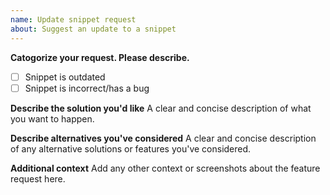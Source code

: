 ```yaml
---
name: Update snippet request
about: Suggest an update to a snippet
---
```


**Catogorize your request. Please describe.**

- [ ] Snippet is outdated
- [ ] Snippet is incorrect/has a bug

**Describe the solution you'd like**
A clear and concise description of what you want to happen.

**Describe alternatives you've considered**
A clear and concise description of any alternative solutions or features you've considered.

**Additional context**
Add any other context or screenshots about the feature request here.
